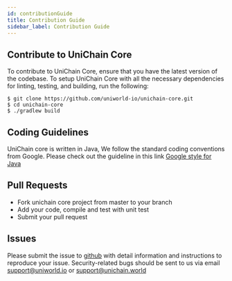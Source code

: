 ```yaml
---
id: contributionGuide
title: Contribution Guide
sidebar_label: Contribution Guide
---
```


## Contribute to UniChain Core

To contribute to UniChain Core, ensure that you have the latest version of the codebase. To setup UniChain Core with all the necessary dependencies for linting, testing, and building, run the following:

```
$ git clone https://github.com/uniworld-io/unichain-core.git
$ cd unichain-core
$ ./gradlew build 
```

## Coding Guidelines

UniChain core is written in Java, We follow the standard coding conventions from Google. Please check out the guideline in this link [Google style for Java](https://google.github.io/styleguide/javaguide.html)


## Pull Requests
- Fork unichain core project from master to your branch
- Add your code, compile and test with unit test
- Submit your pull request

## Issues
Please submit the issue to [github](https://github.com/uniworld-io/unichain-core/issues) with detail information and instructions to reproduce your issue. Security-related bugs should be sent to us via email support@uniworld.io or support@unichain.world